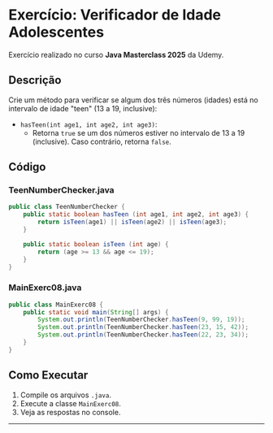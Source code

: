 

# Exercício: Verificador de Idade Adolescentes

Exercício realizado no curso **Java Masterclass 2025** da Udemy.

## Descrição

Crie um método para verificar se algum dos três números (idades) está no intervalo de idade "teen" (13 a 19, inclusive):

- `hasTeen(int age1, int age2, int age3)`:
    - Retorna `true` se um dos números estiver no intervalo de 13 a 19 (inclusive). Caso contrário, retorna `false`.

## Código

### TeenNumberChecker.java
```java
public class TeenNumberChecker {
    public static boolean hasTeen (int age1, int age2, int age3) {
        return isTeen(age1) || isTeen(age2) || isTeen(age3);
    }

    public static boolean isTeen (int age) {
        return (age >= 13 && age <= 19);
    }
}
```

### MainExerc08.java
```java
public class MainExerc08 {
    public static void main(String[] args) {
        System.out.println(TeenNumberChecker.hasTeen(9, 99, 19));
        System.out.println(TeenNumberChecker.hasTeen(23, 15, 42));
        System.out.println(TeenNumberChecker.hasTeen(22, 23, 34));
    }
}
```

## Como Executar

1. Compile os arquivos `.java`.
2. Execute a classe `MainExerc08`.
3. Veja as respostas no console.

---